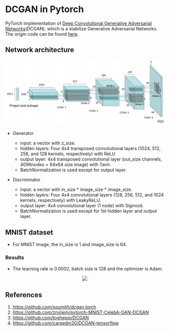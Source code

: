 # DCGAN in Pytorch
PyTorch implementation of [Deep Convolutional Generative Adversarial Networks](http://arxiv.org/abs/1511.06434)(DCGAN), which is a stabilize Generative Adversarial Networks. The origin code can be found [here](https://github.com/soumith/dcgan.torch).

## Network architecture
![alt tag](DCGAN.png)

* Generator
	* input: a vector with z_size.
	* hidden layers: Four 4x4 transposed convolutional layers (1024, 512, 256, and 128 kernels, respectively) with ReLU
	* output layer: 4x4 transposed convolutional layer (out_size channels, 4096nodes = 64x64 size image) with Tanh.
	* BatchNormalization is used except for output layer.

* Discriminator
	* input: a vector with in_size * image_size * image_size.
	* hidden layers: Four 4x4 convolutional layers (128, 256, 512, and 1024 kernels, respectively) with LeakyReLU.
	* output layer: 4x4 convolutional layer (1 node) with Sigmoid.
	* BatchNormalization is used except for 1st hidden layer and output layer.

## MNIST dataset
* For MNIST image, the in_size is 1 and image_size is 64.
### Results
* The learning rate is 0.0002, batch size is 128 and the optimizer is Adam.

<div align='center'>
<img src='MNIST_result/result.gif'>
</div>

## References
1. https://github.com/soumith/dcgan.torch
2. https://github.com/znxlwm/pytorch-MNIST-CelebA-GAN-DCGAN
3. https://github.com/togheppi/DCGAN
4. https://github.com/carpedm20/DCGAN-tensorflow
